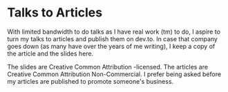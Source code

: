 # Talks to Articles

With limited bandwidth to do talks as I have real work (tm) to do, I aspire to turn my talks to articles and publish them on dev.to. In case that company goes down (as many have over the years of me writing), I keep a copy of the article and the slides here.

The slides are Creative Common Attribution -licensed. The articles are Creative Common Attribution Non-Commercial. I prefer being asked before my articles are published to promote someone's business.
